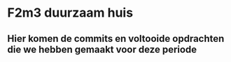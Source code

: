 # F2m3 duurzaam huis

## Hier komen de commits en voltooide opdrachten die we hebben gemaakt voor deze periode
